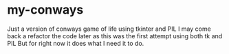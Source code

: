 # my-conways
Just a version of conways game of life using tkinter and PIL
I may come back a refactor the code later as this was the first attempt using both tk and PIL
But for right now it does what I need it to do.
